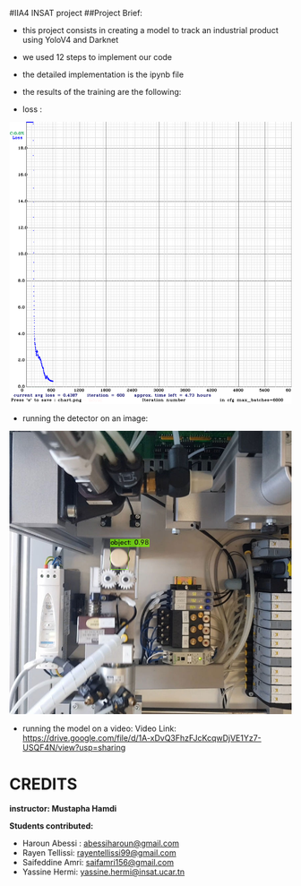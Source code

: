 #IIA4 INSAT project 
##Project Brief:
* this project consists in creating a model to track an industrial product using YoloV4 and Darknet

* we used 12 steps to implement our code

* the detailed implementation is the ipynb file

* the results of the training are the following:
* loss :

![](https://github.com/haroun1999/IIA42021/blob/main/chart_yolov4-custom%20(1).png?raw=true)
* running the detector on an image:

 ![](https://github.com/haroun1999/IIA42021/blob/main/predictions%20(3).jpg?raw=true)
 
* running the model on a video:
 Video Link: https://drive.google.com/file/d/1A-xDvQ3FhzFJcKcqwDjVE1Yz7-USQF4N/view?usp=sharing



# CREDITS
**instructor: Mustapha Hamdi**

**Students contributed:**
* Haroun Abessi : abessiharoun@gmail.com
* Rayen Tellissi: rayentellissi99@gmail.com
* Saifeddine Amri: saifamri156@gmail.com
* Yassine Hermi: yassine.hermi@insat.ucar.tn
